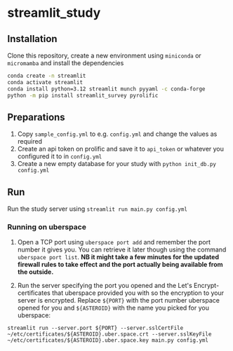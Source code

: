 # streamlit_study

## Installation

Clone this repository, create a new environment using `miniconda` or `micromamba` and install the dependencies

```bash
conda create -n streamlit
conda activate streamlit
conda install python=3.12 streamlit munch pyyaml -c conda-forge
python -m pip install streamlit_survey pyrolific
```

## Preparations

1. Copy `sample_config.yml` to e.g. `config.yml` and change the values as required
1. Create an api token on prolific and save it to `api_token` or whatever you configured it to in `config.yml`
1. Create a new empty database for your study with `python init_db.py config.yml`

## Run

Run the study server using `streamlit run main.py config.yml`

### Running on uberspace

1. Open a TCP port using `uberspace port add` and remember the port number it gives you. You can retrieve it later though using the command `uberspace port list`. **NB it might take a few minutes for the updated firewall rules to take effect and the port actually being available from the outside.**

2. Run the server specifying the port you opened and the Let's Encrypt-certificates that uberspace provided you with so the encryption to your server is encrypted. Replace `${PORT}` with the port number uberspace opened for you and `${ASTEROID}` with the name you picked for you uberspace:

```
streamlit run --server.port ${PORT} --server.sslCertFile ~/etc/certificates/${ASTEROID}.uber.space.crt --server.sslKeyFile ~/etc/certificates/${ASTEROID}.uber.space.key main.py config.yml
```
